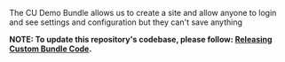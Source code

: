 The CU Demo Bundle allows us to create a site and allow anyone to login and see settings and configuration but they can't save anything

**NOTE: To update this repository's codebase, please follow: [Releasing Custom Bundle Code](https://github.com/CuBoulder/express_documentation/blob/master/docs/custom_bundle_releases.md#how-to-succesfully-update-a-custom-bundles-code).**
